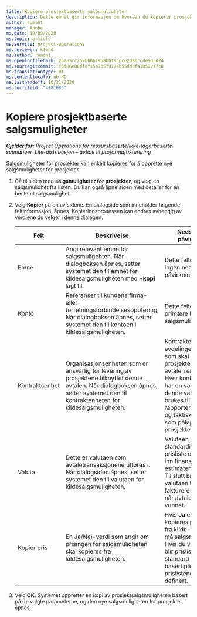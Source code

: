 ```yaml
---
title: Kopiere prosjektbaserte salgsmuligheter
description: Dette emnet gir informasjon om hvordan du kopierer prosjektbaserte salgsmuligheter i Project Operations.
author: rumant
manager: Annbe
ms.date: 10/09/2020
ms.topic: article
ms.service: project-operations
ms.reviewer: kfend
ms.author: rumant
ms.openlocfilehash: 26ae5cc267bb06f958bbf9cdce2d80ccde9d3d24
ms.sourcegitcommit: f6f86e80dfef15a7b5f9174b55dddf410522f7c8
ms.translationtype: HT
ms.contentlocale: nb-NO
ms.lasthandoff: 10/31/2020
ms.locfileid: "4181685"
---
```

# <a name="copy-project-based-opportunities"></a>Kopiere prosjektbaserte salgsmuligheter

_**Gjelder for:** Project Operations for ressursbaserte/ikke-lagerbaserte scenarioer, Lite-distribusjon – avtale til proformafakturering_


Salgsmuligheter for prosjekter kan enkelt kopieres for å opprette nye salgsmuligheter for prosjekter. 

1. Gå til siden med **salgsmuligheter for prosjekter**, og velg en salgsmulighet fra listen. Du kan også åpne siden med detaljer for en bestemt salgsmulighet. 
2. Velg **Kopier** på en av sidene. En dialogside som inneholder følgende feltinformasjon, åpnes. Kopieringsprosessen kan endres avhengig av verdiene du velger i denne dialogen.

    | **Felt** | **Beskrivelse** | **Nedstrøms påvirkning** |
    | --- | --- | --- |
    | Emne | Angi relevant emne for salgsmuligehten. Når dialogboksen åpnes, setter systemet den til emnet for kildesalgsmuligheten med **-kopi** lagt til. | Dette feltet har ingen nedstrøms påvirkning. |
    | Konto | Referanser til kundens firma- eller forretningsforbindelsesoppføring. Når dialogboksen åpnes, setter systemet den til kontoen i kildesalgsmuligheten. | Dette feltet er den primære kunden for salgsmuligheten. |
    | Kontraktsenhet | Organisasjonsenheten som er ansvarlig for levering av prosjektene tilknyttet denne avtalen. Når dialogboksen åpnes, setter systemet den til kontraktenheten for kildesalgsmuligheten. | Kontraktenheten er avdelingen i firmaet som skal kjøre prosjektene etter at avtalen er lukket. Hver kontraktenhet har en valuta, og denne valutaen brukes til å rapportere beregnet og faktisk kostnad som påløpte under prosjektet. |
    | Valuta | Dette er valutaen som avtaletransaksjonene utføres i. Når dialogsiden åpnes, setter systemet den til valutaen for kildesalgsmuligheten. | Valutaen brukes til å standardisere en prisliste og bygge inn finansielle estimater i tilbudet. Til slutt brukes valutaen til å fakturere kunden når avtalen er vunnet. |
    | Kopier pris | En Ja/Nei-verdi som angir om prisingen for salgsmuligheten skal kopieres fra kildesalgsmuligheten. | Hvis **Ja** er valgt, kopieres prislistene fra kilde- til målsalgsmuligheten. Hvis du velger **Nei**, blir prislistene standard på nytt basert på de siste prislistene som ble definert. |

3. Velg **OK**. Systemet oppretter en kopi av prosjektsalgsmuligheten basert på de valgte parameterne, og den nye salgsmuligheten for prosjektet åpnes.
